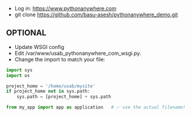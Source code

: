 - Log in: https://www.pythonanywhere.com
- git clone https://github.com/basu-asesh/pythonanywhere_demo.git

## OPTIONAL
- Update WSGI config
- Edit /var/www/usab_pythonanywhere_com_wsgi.py.
- Change the import to match your file:



```python
import sys
import os

project_home = '/home/usab/mysite'
if project_home not in sys.path:
    sys.path = [project_home] + sys.path

from my_app import app as application   # ✅ use the actual filename!
```

